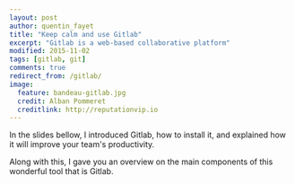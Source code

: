 ```yaml
---
layout: post
author: quentin_fayet
title: "Keep calm and use Gitlab"
excerpt: "Gitlab is a web-based collaborative platform"
modified: 2015-11-02
tags: [gitlab, git]
comments: true
redirect_from: /gitlab/
image:
  feature: bandeau-gitlab.jpg
  credit: Alban Pommeret
  creditlink: http://reputationvip.io
---
```


In the slides bellow, I introduced Gitlab, how to install it, and explained how it will improve your team's productivity.

Along with this, I gave you an overview on the main components of this wonderful tool that is Gitlab.

<script async class="speakerdeck-embed" data-id="628cf9994ae249eb8732b209f0f941ee" data-ratio="1.77777777777778" src="//speakerdeck.com/assets/embed.js"></script>
